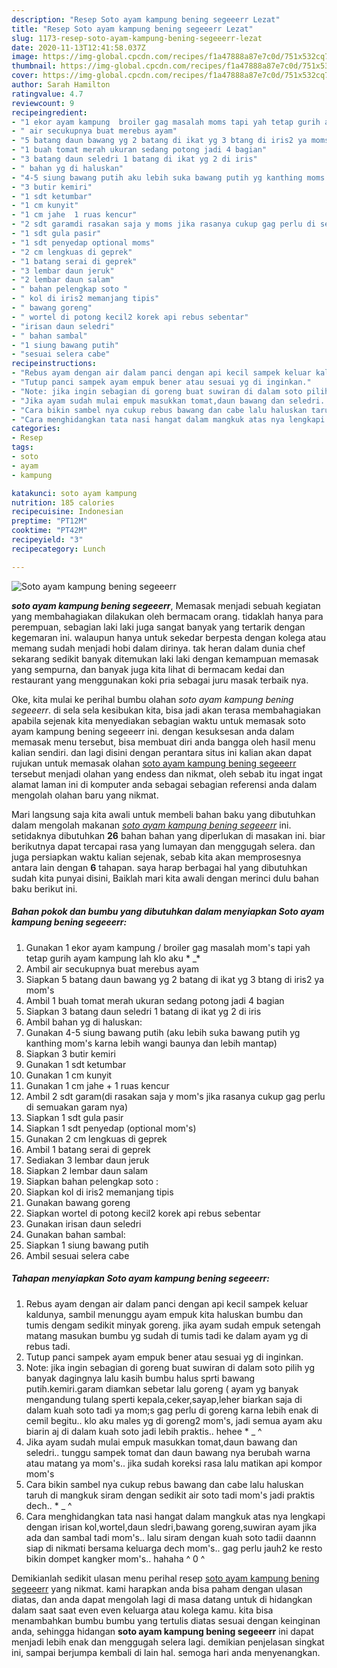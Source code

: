 ```yaml
---
description: "Resep Soto ayam kampung bening segeeerr Lezat"
title: "Resep Soto ayam kampung bening segeeerr Lezat"
slug: 1173-resep-soto-ayam-kampung-bening-segeeerr-lezat
date: 2020-11-13T12:41:58.037Z
image: https://img-global.cpcdn.com/recipes/f1a47888a87e7c0d/751x532cq70/soto-ayam-kampung-bening-segeeerr-foto-resep-utama.jpg
thumbnail: https://img-global.cpcdn.com/recipes/f1a47888a87e7c0d/751x532cq70/soto-ayam-kampung-bening-segeeerr-foto-resep-utama.jpg
cover: https://img-global.cpcdn.com/recipes/f1a47888a87e7c0d/751x532cq70/soto-ayam-kampung-bening-segeeerr-foto-resep-utama.jpg
author: Sarah Hamilton
ratingvalue: 4.7
reviewcount: 9
recipeingredient:
- "1 ekor ayam kampung  broiler gag masalah moms tapi yah tetap gurih ayam kampung lah klo aku  _"
- " air secukupnya buat merebus ayam"
- "5 batang daun bawang yg 2 batang di ikat yg 3 btang di iris2 ya moms"
- "1 buah tomat merah ukuran sedang potong jadi 4 bagian"
- "3 batang daun seledri 1 batang di ikat yg 2 di iris"
- " bahan yg di haluskan"
- "4-5 siung bawang putih aku lebih suka bawang putih yg kanthing moms karna lebih wangi baunya dan lebih mantap"
- "3 butir kemiri"
- "1 sdt ketumbar"
- "1 cm kunyit"
- "1 cm jahe  1 ruas kencur"
- "2 sdt garamdi rasakan saja y moms jika rasanya cukup gag perlu di semuakan garam nya"
- "1 sdt gula pasir"
- "1 sdt penyedap optional moms"
- "2 cm lengkuas di geprek"
- "1 batang serai di geprek"
- "3 lembar daun jeruk"
- "2 lembar daun salam"
- " bahan pelengkap soto "
- " kol di iris2 memanjang tipis"
- " bawang goreng"
- " wortel di potong kecil2 korek api rebus sebentar"
- "irisan daun seledri"
- " bahan sambal"
- "1 siung bawang putih"
- "sesuai selera cabe"
recipeinstructions:
- "Rebus ayam dengan air dalam panci dengan api kecil sampek keluar kaldunya, sambil menunggu ayam empuk kita haluskan bumbu dan tumis dengam sedikit minyak goreng. jika ayam sudah empuk setengah matang masukan bumbu yg sudah di tumis tadi ke dalam ayam yg di rebus tadi."
- "Tutup panci sampek ayam empuk bener atau sesuai yg di inginkan."
- "Note: jika ingin sebagian di goreng buat suwiran di dalam soto pilih yg banyak dagingnya lalu kasih bumbu halus sprti bawang putih.kemiri.garam diamkan sebetar lalu goreng ( ayam yg banyak mengandung tulang sperti kepala,ceker,sayap,leher biarkan saja di dalam kuah soto tadi ya mom;s gag perlu di goreng karna lebih enak di cemil begitu.. klo aku males yg di goreng2 mom&#39;s, jadi semua ayam aku biarin aj di dalam kuah soto jadi lebih praktis.. hehee * _ ^"
- "Jika ayam sudah mulai empuk masukkan tomat,daun bawang dan seledri.. tunggu sampek tomat dan daun bawang nya berubah warna atau matang ya mom&#39;s.. jika sudah koreksi rasa lalu matikan api kompor mom&#39;s"
- "Cara bikin sambel nya cukup rebus bawang dan cabe lalu haluskan taruh di mangkuk siram dengan sedikit air soto tadi mom&#39;s jadi praktis dech.. * _ ^"
- "Cara menghidangkan tata nasi hangat dalam mangkuk atas nya lengkapi dengan irisan kol,wortel,daun sledri,bawang goreng,suwiran ayam jika ada dan sambal tadi mom&#39;s.. lalu siram dengan kuah soto tadii daannn siap di nikmati bersama keluarga dech mom&#39;s.. gag perlu jauh2 ke resto bikin dompet kangker mom&#39;s.. hahaha ^ 0 ^"
categories:
- Resep
tags:
- soto
- ayam
- kampung

katakunci: soto ayam kampung 
nutrition: 185 calories
recipecuisine: Indonesian
preptime: "PT12M"
cooktime: "PT42M"
recipeyield: "3"
recipecategory: Lunch

---
```



![Soto ayam kampung bening segeeerr](https://img-global.cpcdn.com/recipes/f1a47888a87e7c0d/751x532cq70/soto-ayam-kampung-bening-segeeerr-foto-resep-utama.jpg)

<b><i>soto ayam kampung bening segeeerr</i></b>, Memasak menjadi sebuah kegiatan yang membahagiakan dilakukan oleh bermacam orang. tidaklah hanya para perempuan, sebagian laki laki juga sangat banyak yang tertarik dengan kegemaran ini. walaupun hanya untuk sekedar berpesta dengan kolega atau memang sudah menjadi hobi dalam dirinya. tak heran dalam dunia chef sekarang sedikit banyak ditemukan laki laki dengan kemampuan memasak yang sempurna, dan banyak juga kita lihat di bermacam kedai dan restaurant yang menggunakan koki pria sebagai juru masak terbaik nya.

Oke, kita mulai ke perihal bumbu olahan <i>soto ayam kampung bening segeeerr</i>. di sela sela kesibukan kita, bisa jadi akan terasa membahagiakan apabila sejenak kita menyediakan sebagian waktu untuk memasak soto ayam kampung bening segeeerr ini. dengan kesuksesan anda dalam memasak menu tersebut, bisa membuat diri anda bangga oleh hasil menu kalian sendiri. dan lagi disini dengan perantara situs ini kalian akan dapat rujukan untuk memasak olahan <u>soto ayam kampung bening segeeerr</u> tersebut menjadi olahan yang endess dan nikmat, oleh sebab itu ingat ingat alamat laman ini di komputer anda sebagai sebagian referensi anda dalam mengolah olahan baru yang nikmat.




Mari langsung saja kita awali untuk membeli bahan baku yang dibutuhkan dalam mengolah makanan <u><i>soto ayam kampung bening segeeerr</i></u> ini. setidaknya dibutuhkan <b>26</b> bahan bahan yang diperlukan di masakan ini. biar berikutnya dapat tercapai rasa yang lumayan dan menggugah selera. dan juga persiapkan waktu kalian sejenak, sebab kita akan memprosesnya antara lain dengan <b>6</b> tahapan. saya harap berbagai hal yang dibutuhkan sudah kita punyai disini, Baiklah mari kita awali dengan merinci dulu bahan baku berikut ini.

<!--inarticleads1-->

##### Bahan pokok dan bumbu yang dibutuhkan dalam menyiapkan Soto ayam kampung bening segeeerr:

1. Gunakan 1 ekor ayam kampung / broiler gag masalah mom&#39;s tapi yah tetap gurih ayam kampung lah klo aku * _*
1. Ambil  air secukupnya buat merebus ayam
1. Siapkan 5 batang daun bawang yg 2 batang di ikat yg 3 btang di iris2 ya mom&#39;s
1. Ambil 1 buah tomat merah ukuran sedang potong jadi 4 bagian
1. Siapkan 3 batang daun seledri 1 batang di ikat yg 2 di iris
1. Ambil  bahan yg di haluskan:
1. Gunakan 4-5 siung bawang putih (aku lebih suka bawang putih yg kanthing mom&#39;s karna lebih wangi baunya dan lebih mantap)
1. Siapkan 3 butir kemiri
1. Gunakan 1 sdt ketumbar
1. Gunakan 1 cm kunyit
1. Gunakan 1 cm jahe + 1 ruas kencur
1. Ambil 2 sdt garam(di rasakan saja y mom&#39;s jika rasanya cukup gag perlu di semuakan garam nya)
1. Siapkan 1 sdt gula pasir
1. Siapkan 1 sdt penyedap (optional mom&#39;s)
1. Gunakan 2 cm lengkuas di geprek
1. Ambil 1 batang serai di geprek
1. Sediakan 3 lembar daun jeruk
1. Siapkan 2 lembar daun salam
1. Siapkan  bahan pelengkap soto :
1. Siapkan  kol di iris2 memanjang tipis
1. Gunakan  bawang goreng
1. Siapkan  wortel di potong kecil2 korek api rebus sebentar
1. Gunakan irisan daun seledri
1. Gunakan  bahan sambal:
1. Siapkan 1 siung bawang putih
1. Ambil sesuai selera cabe




<!--inarticleads2-->

##### Tahapan menyiapkan Soto ayam kampung bening segeeerr:

1. Rebus ayam dengan air dalam panci dengan api kecil sampek keluar kaldunya, sambil menunggu ayam empuk kita haluskan bumbu dan tumis dengam sedikit minyak goreng. jika ayam sudah empuk setengah matang masukan bumbu yg sudah di tumis tadi ke dalam ayam yg di rebus tadi.
1. Tutup panci sampek ayam empuk bener atau sesuai yg di inginkan.
1. Note: jika ingin sebagian di goreng buat suwiran di dalam soto pilih yg banyak dagingnya lalu kasih bumbu halus sprti bawang putih.kemiri.garam diamkan sebetar lalu goreng ( ayam yg banyak mengandung tulang sperti kepala,ceker,sayap,leher biarkan saja di dalam kuah soto tadi ya mom;s gag perlu di goreng karna lebih enak di cemil begitu.. klo aku males yg di goreng2 mom&#39;s, jadi semua ayam aku biarin aj di dalam kuah soto jadi lebih praktis.. hehee * _ ^
1. Jika ayam sudah mulai empuk masukkan tomat,daun bawang dan seledri.. tunggu sampek tomat dan daun bawang nya berubah warna atau matang ya mom&#39;s.. jika sudah koreksi rasa lalu matikan api kompor mom&#39;s
1. Cara bikin sambel nya cukup rebus bawang dan cabe lalu haluskan taruh di mangkuk siram dengan sedikit air soto tadi mom&#39;s jadi praktis dech.. * _ ^
1. Cara menghidangkan tata nasi hangat dalam mangkuk atas nya lengkapi dengan irisan kol,wortel,daun sledri,bawang goreng,suwiran ayam jika ada dan sambal tadi mom&#39;s.. lalu siram dengan kuah soto tadii daannn siap di nikmati bersama keluarga dech mom&#39;s.. gag perlu jauh2 ke resto bikin dompet kangker mom&#39;s.. hahaha ^ 0 ^




Demikianlah sedikit ulasan menu perihal resep <u>soto ayam kampung bening segeeerr</u> yang nikmat. kami harapkan anda bisa paham dengan ulasan diatas, dan anda dapat mengolah lagi di masa datang untuk di hidangkan dalam saat saat even even keluarga atau kolega kamu. kita bisa menambahkan bumbu bumbu yang tertulis diatas sesuai dengan keinginan anda, sehingga hidangan <b>soto ayam kampung bening segeeerr</b> ini dapat menjadi lebih enak dan menggugah selera lagi. demikian penjelasan singkat ini, sampai berjumpa kembali di lain hal. semoga hari anda menyenangkan.
